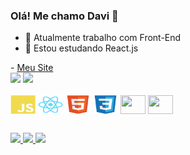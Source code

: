 ### Olá! Me chamo Davi 👋

- 🔭 Atualmente trabalho com Front-End
- 🌱 Estou estudando React.js
<div>
  - <a href="https://daavipf.github.io/Portfolio/">Meu Site</a>
</div>


<div>
  <img height="180em" src="https://github-readme-stats.vercel.app/api?username=daavipf&show_icons=true&theme=radical">
  <img height="180em" src="https://github-readme-stats.vercel.app/api/top-langs/?username=daavipf&layout=compact&theme=radical">
</div>

<div style="display: inline_block"><br>
  <img align="center" alt="Rafa-Js" height="30" width="40" src="https://raw.githubusercontent.com/devicons/devicon/master/icons/javascript/javascript-plain.svg">
  <img align="center" alt="Rafa-React" height="30" width="40" src="https://raw.githubusercontent.com/devicons/devicon/master/icons/react/react-original.svg">
  <img align="center" alt="Rafa-HTML" height="30" width="40" src="https://raw.githubusercontent.com/devicons/devicon/master/icons/html5/html5-original.svg">
  <img align="center" alt="Rafa-CSS" height="30" width="40" src="https://raw.githubusercontent.com/devicons/devicon/master/icons/css3/css3-original.svg">
  <img align="center" height="30" width="40" src="https://cdn.jsdelivr.net/gh/devicons/devicon/icons/tailwindcss/tailwindcss-plain.svg" />
  <img align="center" height="30" width="40" src="https://cdn.jsdelivr.net/gh/devicons/devicon/icons/express/express-original.svg" />
</div>

##

<div>
  <a href="mailto:davi.pferreira2705@gmail.com">
    <img src="https://img.shields.io/badge/Gmail-D14836?style=for-the-badge&logo=gmail&logoColor=white">
  </a>
  <a href="https://discord.gg/YKyQzqfg">
    <img src="https://img.shields.io/badge/Discord-7289DA?style=for-the-badge&logo=discord&logoColor=white">
  </a>
    <a href="https://www.linkedin.com/in/davi-pereira-3862a9282/">
    <img src="https://img.shields.io/badge/LinkedIn-0077B5?style=for-the-badge&logo=linkedin&logoColor=white">
  </a>
  
</div>

